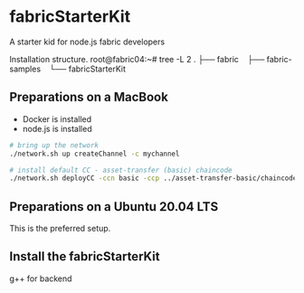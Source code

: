 # fabricStarterKit
A starter kid for node.js fabric developers

Installation structure.
root@fabric04:~# tree -L 2
.
├── fabric
    ├── fabric-samples
    └── fabricStarterKit
    
## Preparations on a MacBook

- Docker is installed
- node.js is installed

```bash
# bring up the network
./network.sh up createChannel -c mychannel

# install default CC - asset-transfer (basic) chaincode
./network.sh deployCC -ccn basic -ccp ../asset-transfer-basic/chaincode-javascript/ -ccv 1 -ccl javascript
```

## Preparations on a Ubuntu 20.04 LTS
This is the preferred setup.


## Install the fabricStarterKit



g++ for backend